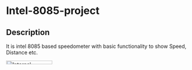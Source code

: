 # Intel-8085-project
## Description
It is intel 8085 based speedometer with basic functionality to show Speed, Distance etc.

<img width="50%" height="5%" alt="Internal" class="center" src="https://user-images.githubusercontent.com/13674791/129457810-c8e75515-d3c8-405d-9f17-48bee9eadaf1.jpeg">
